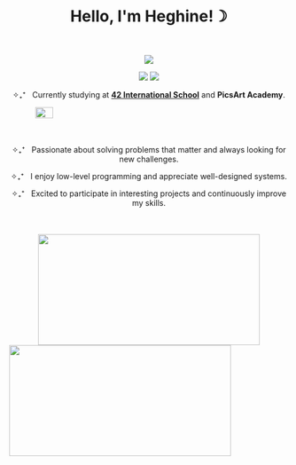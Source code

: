 <div align="center">
    <h1>Hello, I'm Heghine!☽<br><br></h1>
</div>

<p align="center">
    <img src="https://github.com/hheghine/hheghine/assets/119530584/1ce1b930-60fc-45f9-befc-30f0a68122c7" />
</p>

<p align="center">
    <a href="https://www.linkedin.com/in/hheghine/"><img src="https://img.shields.io/badge/Linkedin-7289DA?&style=for-the-badge&logo=linkedin&logoColor=white" /></a>
    <a href="https://open.spotify.com/user/ng8enlnfgp2shk81a5zc6lhz7?si=7e83d5a6279148eb"><img src="https://img.shields.io/badge/Spotify-1ED760?&style=for-the-badge&logo=spotify&logoColor=white" /></a>
</p>

<p align="center">✧₊⁺&nbsp;&nbsp;&nbsp;Currently studying at <a href="https://42.fr/en/homepage/"><strong>42 International School</strong></a> and <strong>PicsArt Academy</strong>.</p>

<div style="display: flex; flex-direction: column;", align="center">
    <img src="https://github.com/hheghine/hheghine/assets/119530584/e5f5efa8-2fa8-45ca-921a-978ac3bda419" width="25%" />
    <div style="text-align: center;">
        <p><br><br>✧₊⁺&nbsp;&nbsp;&nbsp;Passionate about solving problems that matter and always looking for new challenges. </p>
        <p>✧₊⁺&nbsp;&nbsp;&nbsp;I enjoy low-level programming and appreciate well-designed systems.</p>
        <p>✧₊⁺&nbsp;&nbsp;&nbsp;Excited to participate in interesting projects and continuously improve my skills.<br><br><br></p>
    </div>
    <a href="https://github.com/anuraghazra/github-readme-stats">
    <img align="center" src="https://github-readme-stats.vercel.app/api/top-langs/?username=hheghine&layout=compact&hide=Makefile,Roff,Perl,TeX,GLSL,CMake,HTML,Batchfile,M4,Zig,Lua&size_weight=0.5&count_weight=0.5&theme=material-palenight" style="width: 400px; height: 200px;" />
    </a>
    <img align="center" src="https://github-readme-streak-stats.herokuapp.com/?user=hheghine&theme=material-palenight&hide_border=false" style="width: 400px; height: 200px;" />
</div>



